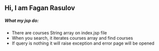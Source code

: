 ## Hi, I am Fagan Rasulov


##### What my jsp do:
* There are courses String array on index.jsp file
* When you search, it iterates courses array and find courses
* If query is nothing it will raise exception and error page will be opened